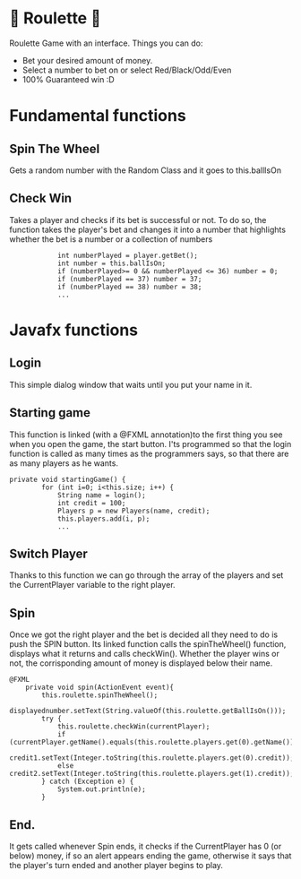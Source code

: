 # 🎰 Roulette 🎲
 Roulette Game with an interface. Things you can do:
 - Bet your desired amount of money.
 - Select a number to bet on or select Red/Black/Odd/Even
 - 100% Guaranteed win :D
 # Fundamental functions #
## Spin The Wheel ##
Gets a random number with the Random Class and it goes to this.ballIsOn

## Check Win ##
Takes a player and checks if its bet is successful or not.
To do so, the function takes the player's bet and changes it into a number that highlights whether the bet is a number or a collection of numbers
```  public void checkWin(Players player){
            int numberPlayed = player.getBet();
            int number = this.ballIsOn;
            if (numberPlayed>= 0 && numberPlayed <= 36) number = 0;
            if (numberPlayed == 37) number = 37;
            if (numberPlayed == 38) number = 38;
            ...
```
# Javafx functions #
## Login ##
This simple dialog window that waits until you put your name in it.
## Starting game ##
This function is linked (with a @FXML annotation)to the first thing you see when you open the game, the start button.
I'ts programmed so that the login function is called as many times as the programmers says, so that there are as many players as he wants.
```  
private void startingGame() {
        for (int i=0; i<this.size; i++) {
            String name = login();
            int credit = 100;
            Players p = new Players(name, credit);
            this.players.add(i, p);
            ...
```  
## Switch Player ##
Thanks to this function we can go through the array of the players and set the CurrentPlayer variable to the right player.
## Spin ##
Once we got the right player and the bet is decided all they need to do is push the SPIN button. Its linked function calls the spinTheWheel() function, displays what it returns and calls checkWin(). Whether the player wins or not, the corrisponding amount of money is displayed below their name.
``` 
@FXML
    private void spin(ActionEvent event){
        this.roulette.spinTheWheel();
        displayednumber.setText(String.valueOf(this.roulette.getBallIsOn()));
        try {
            this.roulette.checkWin(currentPlayer);
            if (currentPlayer.getName().equals(this.roulette.players.get(0).getName()))
                credit1.setText(Integer.toString(this.roulette.players.get(0).credit));
            else credit2.setText(Integer.toString(this.roulette.players.get(1).credit));
        } catch (Exception e) {
            System.out.println(e);
        }
``` 
## End. ##
It gets called whenever Spin ends, it checks if the CurrentPlayer has 0 (or below) money, if so an alert appears ending the game, otherwise it says that the player's turn ended and another player begins to play.
